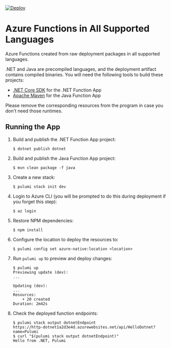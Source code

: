[![Deploy](https://get.pulumi.com/new/button.svg)](https://app.pulumi.com/new?template=https://github.com/pulumi/examples/blob/master/azure-ts-functions-many/README.md)

# Azure Functions in All Supported Languages

Azure Functions created from raw deployment packages in all supported languages.

.NET and Java are precompiled languages, and the deployment artifact contains compiled binaries. You will need the following tools to build these projects:

- [.NET Core SDK](https://dotnet.microsoft.com/download) for the .NET Function App
- [Apache Maven](https://maven.apache.org/) for the Java Function App

Please remove the corresponding resources from the program in case you don't need those runtimes.

## Running the App

1.  Build and publish the .NET Function App project:

    ```
    $ dotnet publish dotnet
    ```

1.  Build and publish the Java Function App project:

    ```
    $ mvn clean package -f java
    ```

1.  Create a new stack:

    ```
    $ pulumi stack init dev
    ```

1.  Login to Azure CLI (you will be prompted to do this during deployment if you forget this step):

    ```
    $ az login
    ```

1.  Restore NPM dependencies:

    ```
    $ npm install
    ```

1.  Configure the location to deploy the resources to:

    ```
    $ pulumi config set azure-native:location <location>
    ```

1.  Run `pulumi up` to preview and deploy changes:

    ```
    $ pulumi up
    Previewing update (dev):
    ...

    Updating (dev):
    ...
    Resources:
        + 20 created
    Duration: 2m42s
    ```

1.  Check the deployed function endpoints:

    ```
    $ pulumi stack output dotnetEndpoint
    https://http-dotnet1a2d3e4d.azurewebsites.net/api/HelloDotnet?name=Pulumi
    $ curl "$(pulumi stack output dotnetEndpoint)"
    Hello from .NET, Pulumi
    ```
